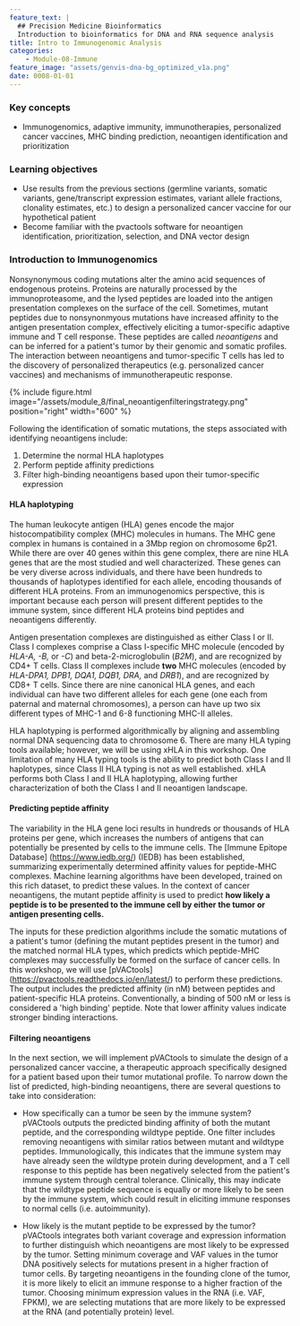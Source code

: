 ```yaml
---
feature_text: |
  ## Precision Medicine Bioinformatics
  Introduction to bioinformatics for DNA and RNA sequence analysis
title: Intro to Immunogenomic Analysis
categories:
    - Module-08-Immune
feature_image: "assets/genvis-dna-bg_optimized_v1a.png"
date: 0008-01-01
---
```


### Key concepts
* Immunogenomics, adaptive immunity, immunotherapies, personalized cancer vaccines, MHC binding prediction, neoantigen identification and prioritization

### Learning objectives
* Use results from the previous sections (germline variants, somatic variants, gene/transcript expression estimates, variant allele fractions, clonality estimates, etc.) to design a personalized cancer vaccine for our hypothetical patient
* Become familiar with the pvactools software for neoantigen identification, prioritization, selection, and DNA vector design

### Introduction to Immunogenomics
Nonsynonymous coding mutations alter the amino acid sequences of endogenous proteins. Proteins are naturally processed by the immunoproteasome, and the lysed peptides are loaded into the antigen presentation complexes on the surface of the cell. Sometimes, mutant peptides due to nonsynonmyous mutations have increased affinity to the antigen presentation complex, effectively eliciting a tumor-specific adaptive immune and T cell response. These peptides are called *neoantigens* and can be inferred for a patient's tumor by their genomic and somatic profiles. The interaction between neoantigens and tumor-specific T cells has led to the discovery of personalized therapeutics (e.g. personalized cancer vaccines) and mechanisms of immunotherapeutic response.

{% include figure.html image="/assets/module_8/final_neoantigenfilteringstrategy.png" position="right" width="600" %}

Following the identification of somatic mutations, the steps associated with identifying neoantigens include:
1. Determine the normal HLA haplotypes
2. Perform peptide affinity predictions
3. Filter high-binding neoantigens based upon their tumor-specific expression

#### HLA haplotyping
The human leukocyte antigen (HLA) genes encode the major histocompatibility complex (MHC) molecules in humans. The MHC gene complex in humans is contained in a 3Mbp region on chromosome 6p21. While there are over 40 genes within this gene complex, there are nine HLA genes that are the most studied and well characterized. These genes can be very diverse across individuals, and there have been hundreds to thousands of haplotypes identified for each allele, encoding thousands of different HLA proteins. From an immunogenomics perspective, this is important because each person will present different peptides to the immune system, since different HLA proteins bind peptides and neoantigens differently.

Antigen presentation complexes are distinguished as either Class I or II. Class I complexes comprise a Class I-specific MHC molecule (encoded by *HLA-A, -B,* or *-C*) and beta-2-microglobulin (*B2M*), and are recognized by CD4+ T cells. Class II complexes include **two** MHC molecules (encoded by *HLA-DPA1, DPB1, DQA1, DQB1, DRA,* and *DRB1*), and are recognized by CD8+ T cells. Since there are nine canonical HLA genes, and each individual can have two different alleles for each gene (one each from paternal and maternal chromosomes), a person can have up two six different types of MHC-1 and 6-8 functioning MHC-II alleles.

HLA haplotyping is performed algorithmically by aligning and assembling normal DNA sequencing data to chromosome 6. There are many HLA typing tools available; however, we will be using xHLA in this workshop. One limitation of many HLA typing tools is the ability to predict both Class I and II haplotypes, since Class II HLA typing is not as well established. xHLA performs both Class I and II HLA haplotyping, allowing further characterization of both the Class I and II neoantigen landscape.

#### Predicting peptide affinity

The variability in the HLA gene loci results in hundreds or thousands of HLA proteins per gene, which increases the numbers of antigens that can potentially be presented by cells to the immune cells. The [Immune Epitope Database] (https://www.iedb.org/) (IEDB) has been established, summarizing experimentally determined affinity values for peptide-MHC complexes. Machine learning algorithms have been developed, trained on this rich dataset, to predict these values. In the context of cancer neoantigens, the mutant peptide affinity is used to predict **how likely a peptide is to be presented to the immune cell by either the tumor or antigen presenting cells.** 

The inputs for these prediction algorithms include the somatic mutations of a patient's tumor (defining the mutant peptides present in the tumor) and the matched normal HLA types, which predicts which peptide-MHC complexes may successfully be formed on the surface of cancer cells. In this workshop, we will use [pVACtools] (https://pvactools.readthedocs.io/en/latest/) to perform these predictions. The output includes the predicted affinity (in nM) between peptides and patient-specific HLA proteins. Conventionally, a binding of 500 nM or less is considered a 'high binding' peptide. Note that lower affinity values indicate stronger binding interactions.

#### Filtering neoantigens

In the next section, we will implement pVACtools to simulate the design of a personalized cancer vaccine, a therapeutic approach specifically designed for a patient based upon their tumor mutational profile. To narrow down the list of predicted, high-binding neoantigens, there are several questions to take into consideration:

* How specifically can a tumor be seen by the immune system? 
pVACtools outputs the predicted binding affinity of both the mutant peptide, and the corresponding wildtype peptide. One filter includes removing neoantigens with similar ratios between mutant and wildtype peptides. Immunologically, this indicates that the immune system may have already seen the wildtype protein during development, and a T cell response to this peptide has been negatively selected from the patient's immune system through central tolerance. Clinically, this may indicate that the wildtype peptide sequence is equally or more likely to be seen by the immune system, which could result in eliciting immune responses to normal cells (i.e. autoimmunity).

* How likely is the mutant peptide to be expressed by the tumor?
pVACtools integrates both variant coverage and expression information to further distinguish which neoantigens are most likely to be expressed by the tumor. Setting minimum coverage and VAF values in the tumor DNA positively selects for mutations present in a higher fraction of tumor cells. By targeting neoantigens in the founding clone of the tumor, it is more likely to elicit an immune response to a higher fraction of the tumor. Choosing minimum expression values in the RNA (i.e. VAF, FPKM), we are selecting mutations that are more likely to be expressed at the RNA (and potentially protein) level.
